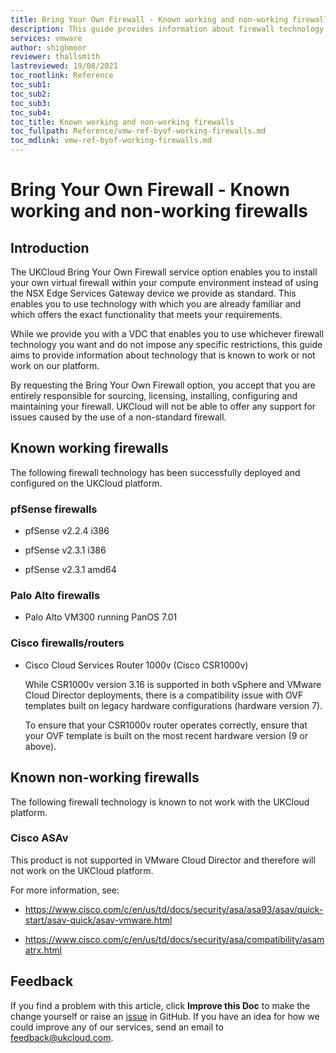 ```yaml
---
title: Bring Your Own Firewall - Known working and non-working firewalls
description: This guide provides information about firewall technology that is known to work or not work on the UKCloud platform.
services: vmware
author: shighmoor
reviewer: thallsmith
lastreviewed: 19/08/2021
toc_rootlink: Reference
toc_sub1: 
toc_sub2:
toc_sub3:
toc_sub4:
toc_title: Known working and non-working firewalls
toc_fullpath: Reference/vmw-ref-byof-working-firewalls.md
toc_mdlink: vmw-ref-byof-working-firewalls.md
---
```


# Bring Your Own Firewall - Known working and non-working firewalls

## Introduction

The UKCloud Bring Your Own Firewall service option enables you to install your own virtual firewall within your compute environment instead of using the NSX Edge Services Gateway device we provide as standard. This enables you to use technology with which you are already familiar and which offers the exact functionality that meets your requirements.

While we provide you with a VDC that enables you to use whichever firewall technology you want and do not impose any specific restrictions, this guide aims to provide information about technology that is known to work or not work on our platform.

By requesting the Bring Your Own Firewall option, you accept that you are entirely responsible for sourcing, licensing, installing, configuring and maintaining your firewall. UKCloud will not be able to offer any support for issues caused by the use of a non-standard firewall.

## Known working firewalls

The following firewall technology has been successfully deployed and configured on the UKCloud platform.

### pfSense firewalls

- pfSense v2.2.4 i386

- pfSense v2.3.1 i386

- pfSense v2.3.1 amd64

### Palo Alto firewalls

- Palo Alto VM300 running PanOS 7.01

### Cisco firewalls/routers

- Cisco Cloud Services Router 1000v (Cisco CSR1000v)

    While CSR1000v version 3.16 is supported in both vSphere and VMware Cloud Director deployments, there is a compatibility issue with OVF templates built on legacy hardware configurations (hardware version 7).

    To ensure that your CSR1000v router operates correctly, ensure that your OVF template is built on the most recent hardware version (9 or above).

## Known non-working firewalls

The following firewall technology is known to not work with the UKCloud platform.

### Cisco ASAv

This product is not supported in VMware Cloud Director and therefore will not work on the UKCloud platform.

For more information, see:

- <https://www.cisco.com/c/en/us/td/docs/security/asa/asa93/asav/quick-start/asav-quick/asav-vmware.html>

- <https://www.cisco.com/c/en/us/td/docs/security/asa/compatibility/asamatrx.html>

## Feedback

If you find a problem with this article, click **Improve this Doc** to make the change yourself or raise an [issue](https://github.com/UKCloud/documentation/issues) in GitHub. If you have an idea for how we could improve any of our services, send an email to <feedback@ukcloud.com>.
